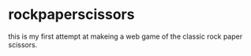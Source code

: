 # rockpaperscissors

this is my first attempt at makeing a web game of the classic rock paper scissors.